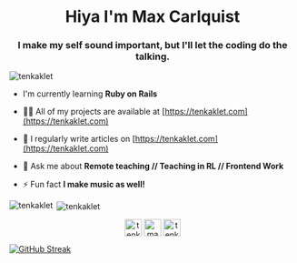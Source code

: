 <h1 align="center">Hiya I'm Max Carlquist</h1>
<h3 align="center">I make my self sound important, but I'll let the coding do the talking.</h3>

<p align="left"> <img src="https://komarev.com/ghpvc/?username=tenkaklet" alt="tenkaklet" /> </p>

- I'm currently learning **Ruby on Rails**

- 👨‍💻 All of my projects are available at [https://tenkaklet.com](https://tenkaklet.com)

- 📝 I regularly write articles on [https://tenkaklet.com](https://tenkaklet.com)

- 💬 Ask me about **Remote teaching // Teaching in RL // Frontend Work**


- ⚡ Fun fact **I make music as well!**

<p><img align="left" src="https://github-readme-stats.vercel.app/api/top-langs/?username=tenkaklet&layout=compact&hide=html" alt="tenkaklet" /></p>

<p>&nbsp;<img align="center" src="https://github-readme-stats.vercel.app/api?username=tenkaklet&show_icons=true" alt="tenkaklet" /></p>

<p align="center">
<a href="https://twitter.com/tenkaklet" target="blank"><img align="center" src="https://cdn.jsdelivr.net/npm/simple-icons@3.0.1/icons/twitter.svg" alt="tenkaklet" height="30" width="30" /></a>
<a href="https://linkedin.com/in/maxcarlquist" target="blank"><img align="center" src="https://cdn.jsdelivr.net/npm/simple-icons@3.0.1/icons/linkedin.svg" alt="maxcarlquist" height="30" width="30" /></a>
<a href="https://stackoverflow.com/users/tenkaklet" target="blank"><img align="center" src="https://cdn.jsdelivr.net/npm/simple-icons@3.0.1/icons/stackoverflow.svg" alt="tenkaklet" height="30" width="30" /></a>
</p>

[![GitHub Streak](http://github-readme-streak-stats.herokuapp.com?user=Tenkaklet&theme=github-light&hide_border=true)](https://git.io/streak-stats)
